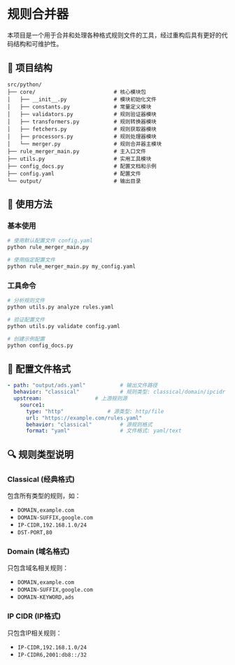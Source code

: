# 规则合并器

本项目是一个用于合并和处理各种格式规则文件的工具，经过重构后具有更好的代码结构和可维护性。

## 📁 项目结构

```
src/python/
├── core/                         # 核心模块包
│   ├── __init__.py               # 模块初始化文件
│   ├── constants.py              # 常量定义模块
│   ├── validators.py             # 规则验证器模块
│   ├── transformers.py           # 规则转换器模块
│   ├── fetchers.py               # 规则获取器模块
│   ├── processors.py             # 规则处理器模块
│   └── merger.py                 # 规则合并器主模块
├── rule_merger_main.py           # 主入口文件
├── utils.py                      # 实用工具模块
├── config_docs.py                # 配置文档和示例
├── config.yaml                   # 配置文件
└── output/                       # 输出目录
```

## 🚀 使用方法

### 基本使用

```bash
# 使用默认配置文件 config.yaml
python rule_merger_main.py

# 使用指定配置文件
python rule_merger_main.py my_config.yaml
```

### 工具命令

```bash
# 分析规则文件
python utils.py analyze rules.yaml

# 验证配置文件
python utils.py validate config.yaml

# 创建示例配置
python config_docs.py
```

## 📝 配置文件格式

```yaml
- path: "output/ads.yaml"			# 输出文件路径
  behavior: "classical"				# 规则类型: classical/domain/ipcidr
  upstream:					# 上游规则源
    source1:
      type: "http"				# 源类型: http/file
      url: "https://example.com/rules.yaml"
      behavior: "classical"			# 源规则格式
      format: "yaml"				# 文件格式: yaml/text
```

## 🔍 规则类型说明

### Classical (经典格式)

包含所有类型的规则，如：

- `DOMAIN,example.com`
- `DOMAIN-SUFFIX,google.com`
- `IP-CIDR,192.168.1.0/24`
- `DST-PORT,80`

### Domain (域名格式)

只包含域名相关规则：

- `DOMAIN,example.com`
- `DOMAIN-SUFFIX,google.com`
- `DOMAIN-KEYWORD,ads`

### IP CIDR (IP格式)

只包含IP相关规则：

- `IP-CIDR,192.168.1.0/24`
- `IP-CIDR6,2001:db8::/32`
